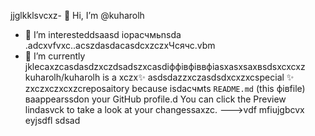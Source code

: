 jjglkklsvcxz- 👋 Hi, I’m @kuharolh
- 👀 I’m interesteddsaasd iорасчмьnsda .adcxvfvxc..acszdasdacasdcxzczxЧсячс.vbm
- 🌱 I’m currently jklecaxzcasdasdzxczdsadszxcasdіффівфіввфіasxasxsaxвsdsxcxcxz
kuharolh/kuharolh is a xczx✨ asdsdazzxczasdsdxcxzxcspecial ✨ zxczxczxcxzcreposaitory because isdaсчмts `README.md` (this фівfile) ваappearssdon your GitHub profile.d
You can click the Preview lindasvck to take a look at your changessaxzc.
--->vdf
mfiujgbcvx
eyjsdfl
sdsad
